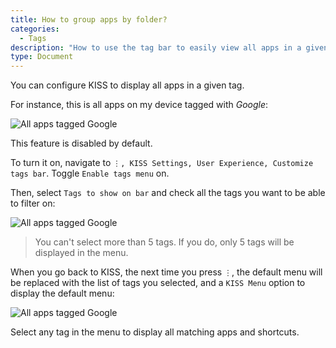 ```yaml
---
title: How to group apps by folder?
categories:
  - Tags
description: "How to use the tag bar to easily view all apps in a given category?"
type: Document
---
```


You can configure KISS to display all apps in a given tag.

For instance, this is all apps on my device tagged with *Google*:

![All apps tagged Google](/screenshots/tag-bar-display.png)

This feature is disabled by default.

To turn it on, navigate to `⋮, KISS Settings, User Experience, Customize tags bar`. Toggle `Enable tags menu` on.

Then, select `Tags to show on bar` and check all the tags you want to be able to filter on:

![All apps tagged Google](/screenshots/tag-bar-configure.png)

> You can't select more than 5 tags. If you do, only 5 tags will be displayed in the menu.

When you go back to KISS, the next time you press `⋮`, the default menu will be replaced with the list of tags you selected, and a `KISS Menu` option to display the default menu:

![All apps tagged Google](/screenshots/tag-bar-select.png)

Select any tag in the menu to display all matching apps and shortcuts.
